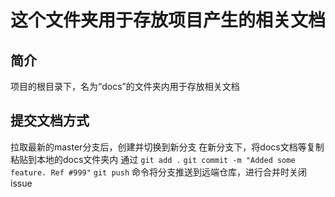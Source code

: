 # 这个文件夹用于存放项目产生的相关文档

## 简介

项目的根目录下，名为“docs”的文件夹内用于存放相关文档

## 提交文档方式

拉取最新的master分支后，创建并切换到新分支
在新分支下，将docs文档等复制粘贴到本地的docs文件夹内
通过
`git add .`
`git commit -m "Added some feature. Ref #999"`
`git push`
命令将分支推送到远端仓库，进行合并时关闭issue
